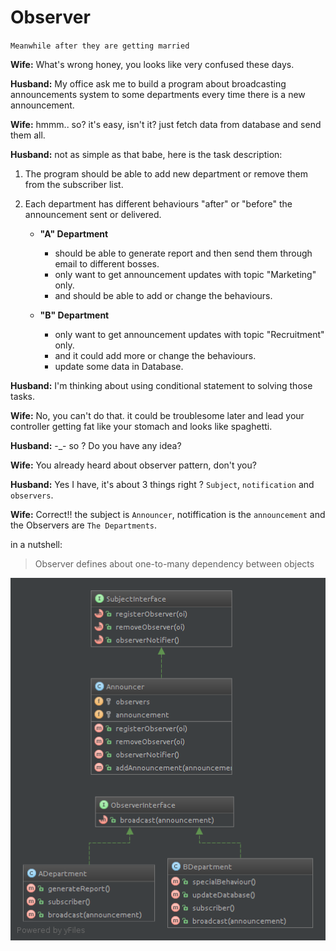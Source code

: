 Observer
====================

`Meanwhile after they are getting married`


**Wife:** What's wrong honey, you looks like very confused these days.

**Husband:** My office ask me to build a program about broadcasting announcements system to some departments every time there is a new announcement.

**Wife:** hmmm.. so? it's easy, isn't it? just fetch data from database and send them all.

**Husband:** not as simple as that babe, here is the task description:

 1. The program should be able to add new department or remove them from the subscriber list.
 2. Each department has different behaviours "after" or "before" the announcement sent or delivered.

    - **"A" Department**
        - should be able to generate report and then send them through email to different bosses.
        - only want to get announcement updates with topic "Marketing" only.
        - and should be able to add or change the behaviours.

    - **"B" Department**
        - only want to get announcement updates with topic "Recruitment" only.
        - and it could add more or change the behaviours.
        - update some data in Database.

**Husband:** I'm thinking about using conditional statement to solving those tasks.

**Wife:** No, you can't do that. it could be troublesome later and lead your controller getting fat like your stomach and looks like spaghetti.

**Husband:** -_- so ? Do you have any idea?

**Wife:** You already heard about observer pattern, don't you?

**Husband:** Yes I have, it's about 3 things right ? `Subject`, `notification` and `observers`.

**Wife:** Correct!! the subject is `Announcer`, notiffication is the `announcement` and the Observers are `The Departments`.


in a nutshell:

> Observer defines about one-to-many
> dependency between objects


![strategy diagram](diagram.png?raw=true "strategy diagram")
